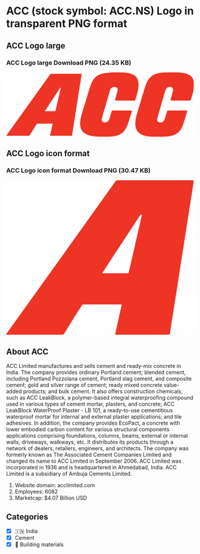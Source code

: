 # ACC (stock symbol: ACC.NS) Logo in transparent PNG format

## ACC Logo large

### ACC Logo large Download PNG (24.35 KB)

![ACC Logo large Download PNG (24.35 KB)](/img/orig/ACC.NS_BIG-432ffcbe.png)

## ACC Logo icon format

### ACC Logo icon format Download PNG (30.47 KB)

![ACC Logo icon format Download PNG (30.47 KB)](/img/orig/ACC.NS-d05c95b9.png)

## About ACC

ACC Limited manufactures and sells cement and ready-mix concrete in India. The company provides ordinary Portland cement; blended cement, including Portland Pozzolana cement, Portland slag cement, and composite cement; gold and silver range of cement; ready mixed concrete value-added products; and bulk cement. It also offers construction chemicals, such as ACC LeakBlock, a polymer-based integral waterproofing compound used in various types of cement mortar, plasters, and concrete; ACC LeakBlock WaterProof Plaster - LB 101, a ready-to-use cementitious waterproof mortar for internal and external plaster applications; and tile adhesives. In addition, the company provides EcoPact, a concrete with lower embodied carbon content for various structural components applications comprising foundations, columns, beams, external or internal walls, driveways, walkways, etc. It distributes its products through a network of dealers, retailers, engineers, and architects. The company was formerly known as The Associated Cement Companies Limited and changed its name to ACC Limited in September 2006. ACC Limited was incorporated in 1936 and is headquartered in Ahmedabad, India. ACC Limited is a subsidiary of Ambuja Cements Limited.

1. Website domain: acclimited.com
2. Employees: 6082
3. Marketcap: $4.07 Billion USD


## Categories
- [x] 🇮🇳 India
- [x] Cement
- [x] 🧱 Building materials
